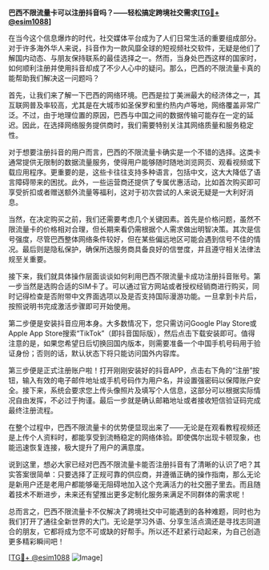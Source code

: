 **巴西不限流量卡可以注册抖音吗？——轻松搞定跨境社交需求[[TG💪+ @esim1088](https://t.me/s/esim1088)]**

在当今这个信息爆炸的时代，社交媒体平台成为了人们日常生活的重要组成部分。对于许多海外华人来说，抖音作为一款风靡全球的短视频社交软件，无疑是他们了解国内动态、与朋友保持联系的最佳选择之一。然而，当身处巴西这样的国家时，如何顺利注册并使用抖音却成了不少人心中的疑问。那么，巴西的不限流量卡真的能帮助我们解决这一问题吗？

首先，让我们来了解一下巴西的网络环境。巴西是拉丁美洲最大的经济体之一，其互联网普及率较高，尤其是在大城市如圣保罗和里约热内卢等地，网络覆盖非常广泛。不过，由于地理位置的原因，巴西与中国之间的数据传输可能存在一定的延迟。因此，在选择网络服务提供商时，我们需要特别关注其网络质量和服务稳定性。

对于想要注册抖音的用户而言，巴西的不限流量卡确实是一个不错的选择。这类卡通常提供无限制的数据流量服务，使得用户能够随时随地浏览网页、观看视频或下载应用程序。更重要的是，这些卡往往支持多种语言，包括中文，这大大降低了语言障碍带来的困扰。此外，一些运营商还提供了专属优惠活动，比如首次购买即可享受折扣或者赠送额外流量等福利，这对于初次尝试的人来说无疑是一大利好消息。

当然，在决定购买之前，我们还需要考虑几个关键因素。首先是价格问题，虽然不限流量卡的价格相对合理，但长期来看仍需根据个人需求做出明智决策。其次是信号强度，尽管巴西整体网络条件较好，但在某些偏远地区可能会遇到信号不佳的情况。最后则是隐私保护，确保所选服务商具备良好的信誉度，并且遵守相关法律法规至关重要。

接下来，我们就具体操作层面谈谈如何利用巴西不限流量卡成功注册抖音账号。第一步当然是选购合适的SIM卡了。可以通过官方网站或者授权经销商进行购买，同时记得检查是否附带中文界面选项以及是否支持国际漫游功能。一旦拿到卡片后，按照说明书完成激活步骤即可开始使用。

第二步便是安装抖音应用本身。大多数情况下，您只需访问Google Play Store或Apple App Store搜索“TikTok”（即抖音国际版），然后点击下载安装即可。值得注意的是，如果您希望日后切换回国内版本，则需要准备一个中国手机号码用于验证身份；否则的话，默认状态下将只能访问国外内容库。

第三步便是正式注册账户啦！打开刚刚安装好的抖音APP，点击右下角的“注册”按钮，输入有效的电子邮件地址或手机号码作为用户名，并设置强密码以保障账户安全。接下来，系统会要求您上传头像照片及填写个人信息，这部分可以根据实际情况自由发挥，不必过于拘谨。最后一步就是确认邮箱地址或者接收短信验证码完成最终注册流程。

在整个过程中，巴西不限流量卡的优势便显现出来了——无论是在观看教程视频还是上传个人资料时，都能享受到流畅稳定的网络体验。即使偶尔出现卡顿现象，也能迅速恢复连接，极大提升了用户的满意度。

说到这里，想必大家已经对巴西不限流量卡能否注册抖音有了清晰的认识了吧？其实答案很简单：只要选择了正规可靠的供应商，并遵循正确的操作指南，那么无论是新用户还是老用户都能够毫无阻碍地加入这个充满活力的社交圈子里去。而且随着技术不断进步，未来还有望推出更多定制化服务来满足不同群体的需求呢！

总而言之，巴西不限流量卡不仅解决了跨境社交中可能遇到的各种难题，同时也为我们打开了通往全新世界的大门。无论是学习外语、分享生活点滴还是寻找志同道合的朋友，它都将成为您不可或缺的好帮手。所以还不赶紧行动起来，为自己创造更多精彩瞬间吧！

[[TG💪+ @esim1088](https://t.me/s/esim1088) ![Image](https://i.postimg.cc/4NQfJmqS/Snipaste-2025-05-13-00-14-12.png)]